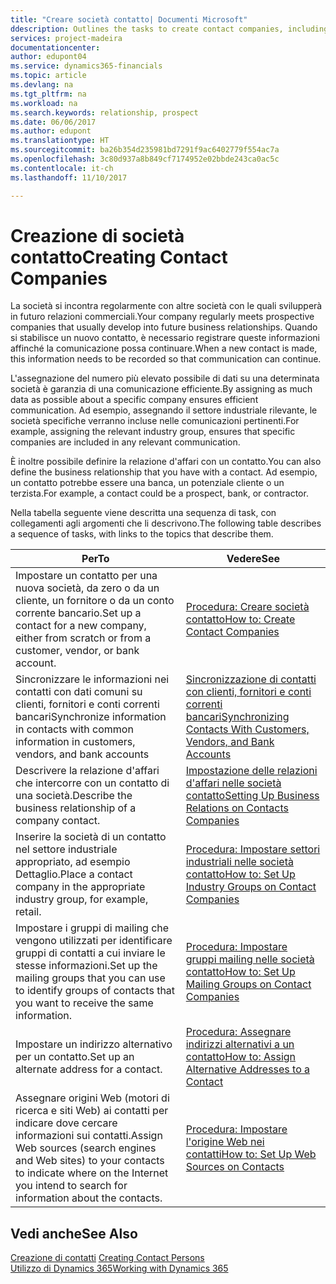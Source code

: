 ```yaml
---
title: "Creare società contatto| Documenti Microsoft"
ddescription: Outlines the tasks to create contact companies, including assigning relevant data about prospects and defining the business relationships you have with companies.
services: project-madeira
documentationcenter: 
author: edupont04
ms.service: dynamics365-financials
ms.topic: article
ms.devlang: na
ms.tgt_pltfrm: na
ms.workload: na
ms.search.keywords: relationship, prospect
ms.date: 06/06/2017
ms.author: edupont
ms.translationtype: HT
ms.sourcegitcommit: ba26b354d235981bd7291f9ac6402779f554ac7a
ms.openlocfilehash: 3c80d937a8b849cf7174952e02bbde243ca0ac5c
ms.contentlocale: it-ch
ms.lasthandoff: 11/10/2017

---
```

# <a name="creating-contact-companies"></a><span data-ttu-id="87bf3-102">Creazione di società contatto</span><span class="sxs-lookup"><span data-stu-id="87bf3-102">Creating Contact Companies</span></span>
<span data-ttu-id="87bf3-103">La società si incontra regolarmente con altre società con le quali svilupperà in futuro relazioni commerciali.</span><span class="sxs-lookup"><span data-stu-id="87bf3-103">Your company regularly meets prospective companies that usually develop into future business relationships.</span></span> <span data-ttu-id="87bf3-104">Quando si stabilisce un nuovo contatto, è necessario registrare queste informazioni affinché la comunicazione possa continuare.</span><span class="sxs-lookup"><span data-stu-id="87bf3-104">When a new contact is made, this information needs to be recorded so that communication can continue.</span></span>

<span data-ttu-id="87bf3-105">L'assegnazione del numero più elevato possibile di dati su una determinata società è garanzia di una comunicazione efficiente.</span><span class="sxs-lookup"><span data-stu-id="87bf3-105">By assigning as much data as possible about a specific company ensures efficient communication.</span></span> <span data-ttu-id="87bf3-106">Ad esempio, assegnando il settore industriale rilevante, le società specifiche verranno incluse nelle comunicazioni pertinenti.</span><span class="sxs-lookup"><span data-stu-id="87bf3-106">For example, assigning the relevant industry group, ensures that specific companies are included in any relevant communication.</span></span>

<span data-ttu-id="87bf3-107">È inoltre possibile definire la relazione d'affari con un contatto.</span><span class="sxs-lookup"><span data-stu-id="87bf3-107">You can also define the business relationship that you have with a contact.</span></span> <span data-ttu-id="87bf3-108">Ad esempio, un contatto potrebbe essere una banca, un potenziale cliente o un terzista.</span><span class="sxs-lookup"><span data-stu-id="87bf3-108">For example, a contact could be a prospect, bank, or contractor.</span></span>

<span data-ttu-id="87bf3-109">Nella tabella seguente viene descritta una sequenza di task, con collegamenti agli argomenti che li descrivono.</span><span class="sxs-lookup"><span data-stu-id="87bf3-109">The following table describes a sequence of tasks, with links to the topics that describe them.</span></span>

| <span data-ttu-id="87bf3-110">Per</span><span class="sxs-lookup"><span data-stu-id="87bf3-110">To</span></span> | <span data-ttu-id="87bf3-111">Vedere</span><span class="sxs-lookup"><span data-stu-id="87bf3-111">See</span></span> |
| --- | --- |
| <span data-ttu-id="87bf3-112">Impostare un contatto per una nuova società, da zero o da un cliente, un fornitore o da un conto corrente bancario.</span><span class="sxs-lookup"><span data-stu-id="87bf3-112">Set up a contact for a new company, either from scratch or from a customer, vendor, or bank account.</span></span> |[<span data-ttu-id="87bf3-113">Procedura: Creare società contatto</span><span class="sxs-lookup"><span data-stu-id="87bf3-113">How to: Create Contact Companies</span></span>](marketing-how-create-contact-companies.md) |
| <span data-ttu-id="87bf3-114">Sincronizzare le informazioni nei contatti con dati comuni su clienti, fornitori e conti correnti bancari</span><span class="sxs-lookup"><span data-stu-id="87bf3-114">Synchronize information in contacts with common information in customers, vendors, and bank accounts</span></span> |[<span data-ttu-id="87bf3-115">Sincronizzazione di contatti con clienti, fornitori e conti correnti bancari</span><span class="sxs-lookup"><span data-stu-id="87bf3-115">Synchronizing Contacts With Customers, Vendors, and Bank Accounts</span></span>](marketing-synchronize-contacts-customers-vendors-bank-accounts.md) |
| <span data-ttu-id="87bf3-116">Descrivere la relazione d'affari che intercorre con un contatto di una società.</span><span class="sxs-lookup"><span data-stu-id="87bf3-116">Describe the business relationship of a company contact.</span></span> |[<span data-ttu-id="87bf3-117">Impostazione delle relazioni d'affari nelle società contatto</span><span class="sxs-lookup"><span data-stu-id="87bf3-117">Setting Up Business Relations on Contacts Companies</span></span>](marketing-business-relations.md) |
| <span data-ttu-id="87bf3-118">Inserire la società di un contatto nel settore industriale appropriato, ad esempio Dettaglio.</span><span class="sxs-lookup"><span data-stu-id="87bf3-118">Place a contact company in the appropriate industry group, for example, retail.</span></span> |[<span data-ttu-id="87bf3-119">Procedura: Impostare settori industriali nelle società contatto</span><span class="sxs-lookup"><span data-stu-id="87bf3-119">How to: Set Up Industry Groups on Contact Companies</span></span>](marketing-industry-groups.md) |
| <span data-ttu-id="87bf3-120">Impostare i gruppi di mailing che vengono utilizzati per identificare gruppi di contatti a cui inviare le stesse informazioni.</span><span class="sxs-lookup"><span data-stu-id="87bf3-120">Set up the mailing groups that you can use to identify groups of contacts that you want to receive the same information.</span></span> |[<span data-ttu-id="87bf3-121">Procedura: Impostare gruppi mailing nelle società contatto</span><span class="sxs-lookup"><span data-stu-id="87bf3-121">How to: Set Up Mailing Groups on Contact Companies</span></span>](marketing-mailing-groups.md) |
| <span data-ttu-id="87bf3-122">Impostare un indirizzo alternativo per un contatto.</span><span class="sxs-lookup"><span data-stu-id="87bf3-122">Set up an alternate address for a contact.</span></span> |[<span data-ttu-id="87bf3-123">Procedura: Assegnare indirizzi alternativi a un contatto</span><span class="sxs-lookup"><span data-stu-id="87bf3-123">How to: Assign Alternative Addresses to a Contact</span></span>](marketing-how-assign-alternate-address.md) |
| <span data-ttu-id="87bf3-124">Assegnare origini Web (motori di ricerca e siti Web) ai contatti per indicare dove cercare informazioni sui contatti.</span><span class="sxs-lookup"><span data-stu-id="87bf3-124">Assign Web sources (search engines and Web sites) to your contacts to indicate where on the Internet you intend to search for information about the contacts.</span></span> |[<span data-ttu-id="87bf3-125">Procedura: Impostare l'origine Web nei contatti</span><span class="sxs-lookup"><span data-stu-id="87bf3-125">How to: Set Up Web Sources on Contacts</span></span>](marketing-web-sources.md) |

## <a name="see-also"></a><span data-ttu-id="87bf3-126">Vedi anche</span><span class="sxs-lookup"><span data-stu-id="87bf3-126">See Also</span></span>
<span data-ttu-id="87bf3-127">[Creazione di contatti](marketing-create-contact-persons.md) </span><span class="sxs-lookup"><span data-stu-id="87bf3-127">[Creating Contact Persons](marketing-create-contact-persons.md) </span></span>  
[<span data-ttu-id="87bf3-128">Utilizzo di Dynamics 365</span><span class="sxs-lookup"><span data-stu-id="87bf3-128">Working with Dynamics 365</span></span>](ui-work-product.md)

